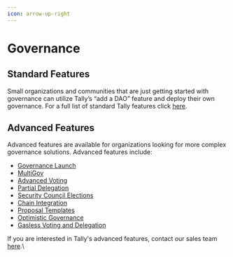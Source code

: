 ```yaml
---
icon: arrow-up-right
---
```


# Governance

## Standard Features

Small organizations and communities that are just getting started with governance can utilize Tally’s “add a DAO” feature and deploy their own governance. For a full list of standard Tally features click [here](standard-features.md).

## Advanced Features

Advanced features are available for organizations looking for more complex governance solutions. Advanced features include:&#x20;

* [Governance Launch ](../launch/)
* [MultiGov](advanced-features/multigov.md)
* [Advanced Voting ](advanced-features/advanced-voting/)
* [Partial Delegation](advanced-features/partial-delegation.md)&#x20;
* [Security Council Elections ](advanced-features/security-council-elections/)
* [Chain Integration ](advanced-features/chain-integration.md)
* [Proposal Templates ](advanced-features/proposal-templates.md)
* [Optimistic Governance](advanced-features/optimistic-governance.md)&#x20;
* [Gasless Voting and Delegation](advanced-features/relay/)

If you are interested in Tally's advanced features, contact our sales team [here](https://www.tally.xyz/contact).\
